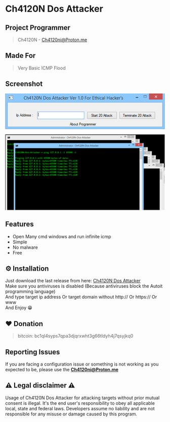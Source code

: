 <head>
  <meta name="google-site-verification" content="l4gzIHopgDDt57xRYeRvJZ5DYgg4lLb-qPciUxhNxkY" />
</head>

# Ch4120N Dos Attacker

## Project Programmer
> Ch4120N - Ch4120ni@Proton.me

## Made For 
> Very Basic ICMP Flood
 

## Screenshot

![ScreenShot1](https://github.com/Ch4120N/Ch4120N-Dos-Attacker/blob/main/Ch4120N-Dos-AttackerScreenshot-1.png)

![ScreenShot2](https://github.com/Ch4120N/Ch4120N-Dos-Attacker/blob/main/Ch4120N-Dos-AttackerScreenshot-2.png)

## Features

- Open Many cmd windows and run infinite icmp
- Simple
- No malware
- Free

## ⚙️ Installation
Just download the last release from here: [Ch4120N Dos Attacker](https://github.com/Ch4120N/Ch4120N-Dos-Attacker/releases/download/1.0/Ch4120N.Dos.Attacker.exe)<br>
Make sure you antiviruses is disabled (Because antiviruses block the Autoit programming language) <br>
And type target ip address Or target domain without http:// Or https:// Or www <br>
And Enjoy 😁

## ❤️ Donation 
> bitcoin:   bc1ql4syps7qpa3djqrxwht3g66tldyh4j7qsyjkq0


## Reporting Issues

If you are facing a configuration issue or something is not working as you expected to be, please use the **Ch4120ni@Proton.me**


## ⚠️ Legal disclaimer ⚠️

Usage of Ch4120N Dos Attacker for attacking targets without prior mutual consent is illegal. It's the end user's responsibility to obey all applicable local, state and federal laws. Developers assume no liability and are not responsible for any misuse or damage caused by this program.
